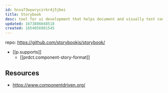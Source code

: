 ```yaml
---
id: hnsa73wywryczrkr4j5jbei
title: Storybook
desc: tool for ui development that helps document and visually test components
updated: 1673886048518
created: 1654056981545
---
```


repo: https://github.com/storybookjs/storybook/

- [[p.supports]]
  - [[prdct.component-story-format]]

## Resources

- https://www.componentdriven.org/